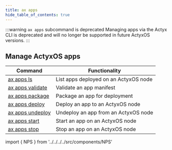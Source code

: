```yaml
---
title: ax apps
hide_table_of_contents: true
---
```


<!-- TODO NKI: replace with correct link -->

:::warning `ax apps` subcommand is deprecated
Managing apps via the Actyx CLI is deprecated and will no longer be supported in future ActyxOS versions.
:::

## Manage ActyxOS apps

| Command                         | Functionality                         |
| ------------------------------- | ------------------------------------- |
| [ax apps ls](ls.md)             | List apps deployed on an ActyxOS node |
| [ax apps validate](validate.md) | Validate an app manifest              |
| [ax apps package](package.md)   | Package an app for deployment         |
| [ax apps deploy](deploy.md)     | Deploy an app to an ActyxOS node      |
| [ax apps undeploy](undeploy.md) | Undeploy an app from an ActyxOS node  |
| [ax apps start](start.md)       | Start an app on an ActyxOS node       |
| [ax apps stop](stop.md)         | Stop an app on an ActyxOS node        |

import { NPS } from '../../../../src/components/NPS'

<NPS />
